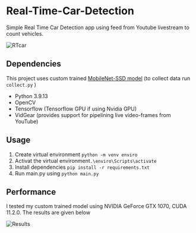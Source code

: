 # Real-Time-Car-Detection

Simple Real Time Car Detection app using feed from Youtube livestream to count vehicles.

![RTcar](https://github.com/Kropekkk/Real-Time-Car-Detection/RTcar.gif)

## Dependencies
This project uses custom trained [MobileNet-SSD model](https://github.com/tensorflow/models/blob/master/research/object_detection/configs/tf2/ssd_mobilenet_v2_320x320_coco17_tpu-8.config) (to collect data run ```collect.py``` )

* Python 3.9.13
* OpenCV
* Tensorflow (Tensorflow GPU if using Nvidia GPU)
* VidGear (provides support for pipelining live video-frames from YouTube)

## Usage

1. Create virtual environment ```python -m venv enviro```
2. Activat the virtual environment```.\enviro\Scripts\activate```
3. Install dependencies ```pip install -r requirements.txt```
4. Run main.py using ```python main.py```

## Performance

I tested my custom trained model using NVIDIA GeForce GTX 1070, CUDA 11.2.0. The results are given below

![Results](https://github.com/Kropekkk/Real-Time-Car-Detection/fpsResults.png)
